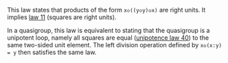 This law states that products of the form `x◇((y◇y)◇x)` are right units.  It implies [law 11](https://teorth.github.io/equational_theories/implications/?11) (squares are right units).

In a quasigroup, this law is equivalent to stating that the quasigroup is a unipotent loop, namely all squares are equal ([unipotence law 40](https://teorth.github.io/equational_theories/implications/?40)) to the same two-sided unit element.  The left division operation defined by `x◇(x:y) = y` then satisfies the same law.
